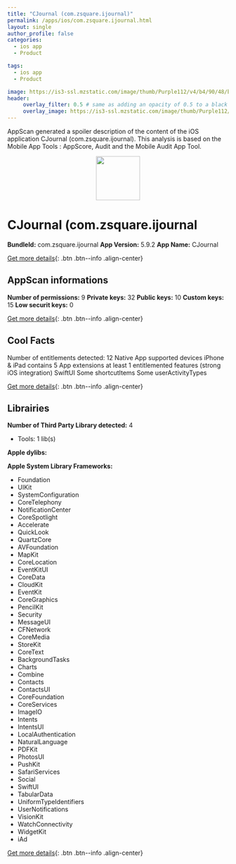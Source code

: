 ```yaml
---
title: "CJournal (com.zsquare.ijournal)"
permalink: /apps/ios/com.zsquare.ijournal.html
layout: single
author_profile: false
categories: 
  - ios app 
  - Product 

tags: 
  - ios app 
  - Product 

image: https://is3-ssl.mzstatic.com/image/thumb/Purple112/v4/b4/90/48/b49048e9-8fe5-3c9a-e169-686f8614e97d/AppIconUniversal-0-1x_U007emarketing-0-6-0-0-85-220.png/512x512bb.jpg
header: 
     overlay_filter: 0.5 # same as adding an opacity of 0.5 to a black background
     overlay_image: https://is3-ssl.mzstatic.com/image/thumb/Purple112/v4/b4/90/48/b49048e9-8fe5-3c9a-e169-686f8614e97d/AppIconUniversal-0-1x_U007emarketing-0-6-0-0-85-220.png/512x512bb.jpg
---
```

AppScan generated a spoiler description of the content of the iOS application CJournal (com.zsquare.ijournal). This analysis is based on the Mobile App Tools : AppScore, Audit and the Mobile Audit App Tool.

  
  
<div style="text-align: center;"><img src="https://is3-ssl.mzstatic.com/image/thumb/Purple112/v4/b4/90/48/b49048e9-8fe5-3c9a-e169-686f8614e97d/AppIconUniversal-0-1x_U007emarketing-0-6-0-0-85-220.png/512x512bb.jpg" width="100" height="100"></div>  
  
# CJournal (com.zsquare.ijournal

**BundleId:** com.zsquare.ijournal
**App Version:** 5.9.2
**App Name:** CJournal


[Get more details](/pricing.html){: .btn .btn--info .align-center}  
  
## AppScan informations 

**Number of permissions:** 9
**Private keys:** 32
**Public keys:** 10
**Custom keys:** 15
**Low securit keys:** 0
  
[Get more details](/pricing.html){: .btn .btn--info .align-center}

## Cool Facts

Number of entitlements detected: 12
Native App
supported devices iPhone & iPad
contains 5 App extensions
at least 1 entitlemented features (strong iOS integration)
SwiftUI
Some shortcutItems 
Some userActivityTypes
  
[Get more details](/pricing.html){: .btn .btn--info .align-center}

## Librairies 
**Number of Third Party Library detected:** 4
- Tools: 1 lib(s)

**Apple dylibs:**


**Apple System Library Frameworks:**
- Foundation
- UIKit
- SystemConfiguration
- CoreTelephony
- NotificationCenter
- CoreSpotlight
- Accelerate
- QuickLook
- QuartzCore
- AVFoundation
- MapKit
- CoreLocation
- EventKitUI
- CoreData
- CloudKit
- EventKit
- CoreGraphics
- PencilKit
- Security
- MessageUI
- CFNetwork
- CoreMedia
- StoreKit
- CoreText
- BackgroundTasks
- Charts
- Combine
- Contacts
- ContactsUI
- CoreFoundation
- CoreServices
- ImageIO
- Intents
- IntentsUI
- LocalAuthentication
- NaturalLanguage
- PDFKit
- PhotosUI
- PushKit
- SafariServices
- Social
- SwiftUI
- TabularData
- UniformTypeIdentifiers
- UserNotifications
- VisionKit
- WatchConnectivity
- WidgetKit
- iAd


  
[Get more details](/pricing.html){: .btn .btn--info .align-center}

